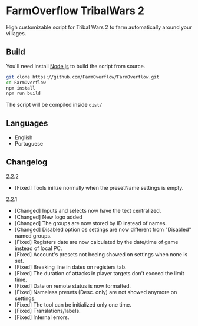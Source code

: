 # FarmOverflow TribalWars 2

High customizable script for Tribal Wars 2 to farm automatically around your villages.

## Build

You'll need install [Node.js](https://nodejs.org/en/download/) to build the script from source.

```bash
git clone https://github.com/FarmOverflow/FarmOverflow.git
cd FarmOverflow
npm install
npm run build
```

The script will be compiled inside `dist/`

## Languages

- English
- Portuguese

## Changelog

2.2.2
- [Fixed] Tools inilize normally when the presetName settings is empty.

2.2.1
- [Changed] Inputs and selects now have the text centralized.
- [Changed] New logo added
- [Changed] The groups are now stored by ID instead of names.
- [Changed] Disabled option os settings are now different from "Disabled" named groups.
- [Fixed] Registers date are now calculated by the date/time of game instead of local PC.
- [Fixed] Account's presets not beeing showed on settings when none is set.
- [Fixed] Breaking line in dates on registers tab.
- [Fixed] The duration of attacks in player targets don't exceed the limit time.
- [Fixed] Date on remote status is now formatted.
- [Fixed] Nameless presets (Desc. only) are not showed anymore on settings.
- [Fixed] The tool can be initialized only one time.
- [Fixed] Translations/labels.
- [Fixed] Internal errors.
